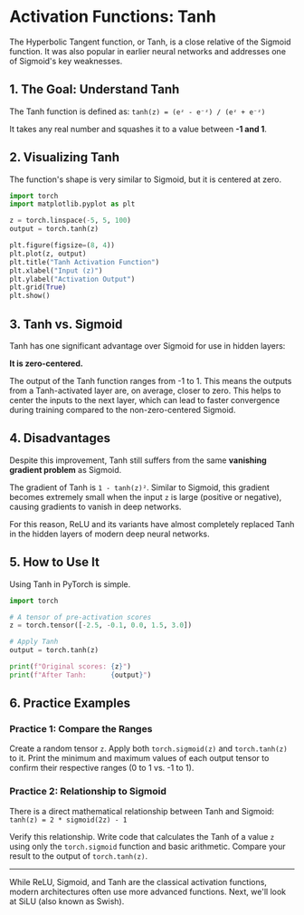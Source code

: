 # Activation Functions: Tanh

The Hyperbolic Tangent function, or Tanh, is a close relative of the Sigmoid function. It was also popular in earlier neural networks and addresses one of Sigmoid's key weaknesses.

## 1. The Goal: Understand Tanh

The Tanh function is defined as:
`tanh(z) = (eᶻ - e⁻ᶻ) / (eᶻ + e⁻ᶻ)`

It takes any real number and squashes it to a value between **-1 and 1**.

## 2. Visualizing Tanh

The function's shape is very similar to Sigmoid, but it is centered at zero.

```python
import torch
import matplotlib.pyplot as plt

z = torch.linspace(-5, 5, 100)
output = torch.tanh(z)

plt.figure(figsize=(8, 4))
plt.plot(z, output)
plt.title("Tanh Activation Function")
plt.xlabel("Input (z)")
plt.ylabel("Activation Output")
plt.grid(True)
plt.show()
```

## 3. Tanh vs. Sigmoid

Tanh has one significant advantage over Sigmoid for use in hidden layers:

**It is zero-centered.**

The output of the Tanh function ranges from -1 to 1. This means the outputs from a Tanh-activated layer are, on average, closer to zero. This helps to center the inputs to the next layer, which can lead to faster convergence during training compared to the non-zero-centered Sigmoid.

## 4. Disadvantages

Despite this improvement, Tanh still suffers from the same **vanishing gradient problem** as Sigmoid.

The gradient of Tanh is `1 - tanh(z)²`. Similar to Sigmoid, this gradient becomes extremely small when the input `z` is large (positive or negative), causing gradients to vanish in deep networks.

For this reason, ReLU and its variants have almost completely replaced Tanh in the hidden layers of modern deep neural networks.

## 5. How to Use It

Using Tanh in PyTorch is simple.

```python
import torch

# A tensor of pre-activation scores
z = torch.tensor([-2.5, -0.1, 0.0, 1.5, 3.0])

# Apply Tanh
output = torch.tanh(z)

print(f"Original scores: {z}")
print(f"After Tanh:      {output}")
```

## 6. Practice Examples

### Practice 1: Compare the Ranges
Create a random tensor `z`. Apply both `torch.sigmoid(z)` and `torch.tanh(z)` to it. Print the minimum and maximum values of each output tensor to confirm their respective ranges (0 to 1 vs. -1 to 1).

### Practice 2: Relationship to Sigmoid
There is a direct mathematical relationship between Tanh and Sigmoid:
`tanh(z) = 2 * sigmoid(2z) - 1`

Verify this relationship. Write code that calculates the Tanh of a value `z` using only the `torch.sigmoid` function and basic arithmetic. Compare your result to the output of `torch.tanh(z)`.

---
While ReLU, Sigmoid, and Tanh are the classical activation functions, modern architectures often use more advanced functions. Next, we'll look at SiLU (also known as Swish).
